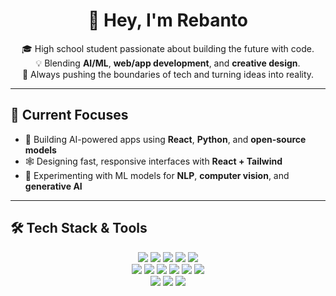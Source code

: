<h1 align="center">👋 Hey, I'm Rebanto</h1>

<p align="center">
🎓 High school student passionate about building the future with code. <br>
💡 Blending <strong>AI/ML</strong>, <strong>web/app development</strong>, and <strong>creative design</strong>. <br>
🚀 Always pushing the boundaries of tech and turning ideas into reality.
</p>

---

## 🔧 Current Focuses

- 🤖 Building AI-powered apps using **React**, **Python**, and **open-source models**
- 🕸️ Designing fast, responsive interfaces with **React + Tailwind**
- 🧠 Experimenting with ML models for **NLP**, **computer vision**, and **generative AI**

---

## 🛠️ Tech Stack & Tools

<div align="center">
  
  <!-- Languages -->
  <img src="https://img.shields.io/badge/Python-3670A0?style=for-the-badge&logo=python&logoColor=ffdd54" />
  <img src="https://img.shields.io/badge/JavaScript-F7DF1E?style=for-the-badge&logo=javascript&logoColor=black" />
  <img src="https://img.shields.io/badge/TypeScript-007ACC?style=for-the-badge&logo=typescript&logoColor=white" />
  <img src="https://img.shields.io/badge/HTML5-E34F26?style=for-the-badge&logo=html5&logoColor=white" />
  <img src="https://img.shields.io/badge/CSS3-1572B6?style=for-the-badge&logo=css3&logoColor=white" />

  <!-- Frameworks / Libraries -->
  <br/>
  <img src="https://img.shields.io/badge/React-20232A?style=for-the-badge&logo=react&logoColor=61DAFB" />
  <img src="https://img.shields.io/badge/React_Native-20232A?style=for-the-badge&logo=react&logoColor=61DAFB" />
  <img src="https://img.shields.io/badge/Tailwind_CSS-38B2AC?style=for-the-badge&logo=tailwind-css&logoColor=white" />
  <img src="https://img.shields.io/badge/Express.js-000000?style=for-the-badge&logo=express&logoColor=white" />
  <img src="https://img.shields.io/badge/Flask-000000?style=for-the-badge&logo=flask&logoColor=white" />
  <img src="https://img.shields.io/badge/Supabase-3ECF8E?style=for-the-badge&logo=supabase&logoColor=white" />

  <!-- AI / ML -->
  <br/>
  <img src="https://img.shields.io/badge/TensorFlow-FF6F00?style=for-the-badge&logo=tensorflow&logoColor=white" />

  <!-- Creative Tools -->
  <img src="https://img.shields.io/badge/Blender-F5792A?style=for-the-badge&logo=blender&logoColor=white" />
  <img src="https://img.shields.io/badge/Unity-100000?style=for-the-badge&logo=unity&logoColor=white" />
  
</div>

